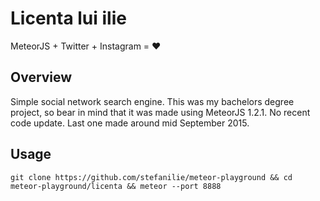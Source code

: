 Licenta lui ilie
==

MeteorJS + Twitter + Instagram = :heart:



Overview
-----
Simple social network search engine. This was my bachelors degree project, so bear in mind that it was made using MeteorJS 1.2.1. No recent code update. Last one made around mid September 2015.

Usage
--

`git clone https://github.com/stefanilie/meteor-playground &&
cd meteor-playground/licenta && meteor --port 8888`
